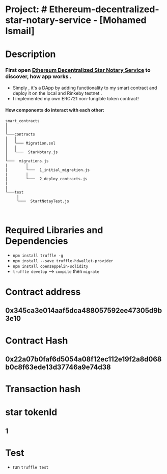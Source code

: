 
# Project: # Ethereum-decentralized-star-notary-service - [Mohamed Ismail]

# Description
  
  ### First open [Ethereum Decentralized Star Notary Service](http://localhost:8000/book/:id) to discover, how app works .
  - Simply , it's  a DApp by adding functionality to my smart contract and deploy it on the local and Rinkeby testnet  .
  - I implemented  my own ERC721 non-fungible token contract!
  

  #### How  components do interact with each other:

```
smart_contracts
│     
│
└───contracts 
│   │  
│   └─── Migration.sol
│   │        
│   └───  StarNotary.js
│     
└───  migrations.js   
|        │
|        └───  1_initial_migration.js
|        |   
|        └───  2_deploy_contracts.js 
|       
|
└───test   
     | 
     └───  StartNotayTest.js
        
    
 ``` 

# Required Libraries and Dependencies
   - `npm install truffle -g`
   - `npm install --save truffle-hdwallet-provider` 
   - `npm install openzeppelin-solidity`
   - `truffle develop` --> `compile` then `migrate`

 
 
# Contract address
    
   ## 0x345ca3e014aaf5dca488057592ee47305d9b3e10


# Contract Hash 
 
   ## 0x22a07b0faf6d5054a08f12ec112e19f2a8d068b0c8f63ede13d37746a9e74d38
  


# Transaction hash
   
   ## 
   
# star tokenId
   
   ## 1


# Test

  - run `truffle test` 




